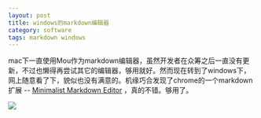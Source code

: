 ```yaml
---
layout: post
title: windows的markdown编辑器
category: software
tags: markdown windows
---
```


mac下一直使用Mou作为markdown编辑器，虽然开发者在众筹之后一直没有更新，不过也懒得再尝试其它的编辑器，够用就好。然而现在转到了windows下，网上随意看了下，貌似也没有满意的。机缘巧合发现了chrome的一个markdown扩展 -- [Minimalist Markdown Editor](https://chrome.google.com/webstore/detail/minimalist-markdown-edito/pghodfjepegmciihfhdipmimghiakcjf?utm_source=chrome-app-launcher-info-dialog) ，真的不错。够用了。

![](https://cdn.kelu.org/blog/2016/02/blog_QQ%E6%88%AA%E5%9B%BE20160228220249.jpg)